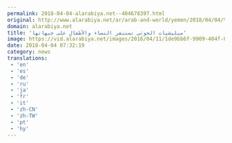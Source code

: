 ```yaml
---
permalink: 2018-04-04-alarabiya.net--404678397.html
original: http://www.alarabiya.net/ar/arab-and-world/yemen/2018/04/04/%D9%85%D9%8A%D9%84%D9%8A%D8%B4%D9%8A%D8%A7-%D8%A7%D9%84%D8%AD%D9%88%D8%AB%D9%8A-%D8%AA%D8%B3%D8%AA%D9%86%D9%81%D8%B1-%D8%A7%D9%84%D9%86%D8%B3%D8%A7%D8%A1-%D9%88%D8%A7%D9%84%D8%A3%D8%B7%D9%81%D8%A7%D9%84-%D8%B9%D9%84%D9%89-%D8%AC%D8%A8%D9%87%D8%A7%D8%AA%D9%87%D8%A7.html
domain: alarabiya.net
title: 'ميليشيات الحوثي تستنفر النساء والأطفال على جبهاتها'
image: https://vid.alarabiya.net/images/2016/04/11/1de9bb6f-9909-404f-80b6-fc6c2fb8e28b/1de9bb6f-9909-404f-80b6-fc6c2fb8e28b_16x9_600x338.jpg
date: 2018-04-04 07:32:19
category: news
translations: 
 - 'en'
 - 'es'
 - 'de'
 - 'ru'
 - 'ja'
 - 'fr'
 - 'it'
 - 'zh-CN'
 - 'zh-TW'
 - 'pt'
 - 'hy'
---
```


